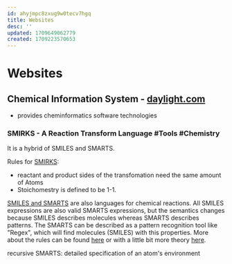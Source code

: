 ```yaml
---
id: ahyjmpc8zxug9w0tecv7hgq
title: Websites
desc: ''
updated: 1709649062779
created: 1709223570653
---
```


# Websites

## Chemical Information System - [daylight.com](daylight.com)
- provides cheminformatics software technologies

### SMIRKS - A Reaction Transform Language #Tools #Chemistry
It is a hybrid of SMILES and SMARTS. 

Rules for [SMIRKS](https://daylight.com/dayhtml/doc/theory/theory.smirks.html):
- reactant and product sides of the transfomation need the same amount of Atoms
- Stoichomestry is defined to be 1-1. 

[SMILES and SMARTS](https://daylight.com/dayhtml/doc/theory/theory.smarts.html#RTFrxn7) are also languages for chemical reactions.
All SMILES expressions are also valid SMARTS expressions, but the semantics changes because SMILES describes molecules whereas SMARTS describes patterns.
The SMARTS can be described as a pattern recognition tool like "Regex", which will find molecules (SMILES) with this properties.
More about the rules can be found [here](https://www.daylight.com/dayhtml_tutorials/languages/smarts/index.html#INTRO) or with a little bit more theory [here](https://www.daylight.com/dayhtml/doc/theory/theory.smarts.html).  

recursive SMARTS: detailed specification of an atom's environment  

